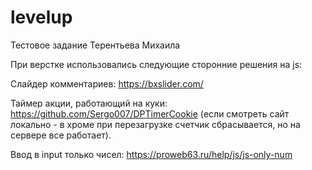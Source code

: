 # levelup
Тестовое задание Терентьева Михаила


При верстке использовались следующие сторонние решения на js:

Слайдер комментариев: https://bxslider.com/

Таймер акции, работающий на куки: https://github.com/Sergo007/DPTimerCookie (если смотреть сайт локально - в хроме при перезагрузке счетчик сбрасывается, но на сервере все работает).

Ввод в input только чисел: https://proweb63.ru/help/js/js-only-num

